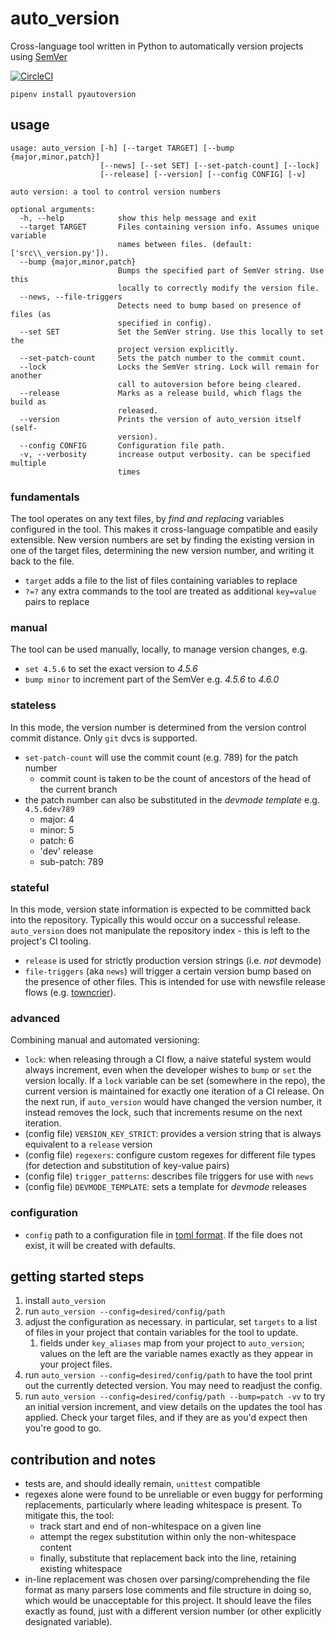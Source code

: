 # auto_version
Cross-language tool written in Python to automatically version projects using [SemVer](https://semver.org/)

[![CircleCI](https://circleci.com/gh/ARMmbed/autoversion.svg?style=svg&circle-token=dd9ec017be37f9b5f0a5b9a785c55c53fcd578c7)](https://circleci.com/gh/ARMmbed/autoversion)

```
pipenv install pyautoversion
```

## usage
```
usage: auto_version [-h] [--target TARGET] [--bump {major,minor,patch}]
                    [--news] [--set SET] [--set-patch-count] [--lock]
                    [--release] [--version] [--config CONFIG] [-v]

auto version: a tool to control version numbers

optional arguments:
  -h, --help            show this help message and exit
  --target TARGET       Files containing version info. Assumes unique variable
                        names between files. (default: ['src\\_version.py']).
  --bump {major,minor,patch}
                        Bumps the specified part of SemVer string. Use this
                        locally to correctly modify the version file.
  --news, --file-triggers
                        Detects need to bump based on presence of files (as
                        specified in config).
  --set SET             Set the SemVer string. Use this locally to set the
                        project version explicitly.
  --set-patch-count     Sets the patch number to the commit count.
  --lock                Locks the SemVer string. Lock will remain for another
                        call to autoversion before being cleared.
  --release             Marks as a release build, which flags the build as
                        released.
  --version             Prints the version of auto_version itself (self-
                        version).
  --config CONFIG       Configuration file path.
  -v, --verbosity       increase output verbosity. can be specified multiple
                        times
```
### fundamentals
The tool operates on any text files, by _find and replacing_ variables
configured in the tool. This makes it cross-language compatible and easily
extensible. New version numbers
are set by finding the existing version in one of the target files, determining
the new version number, and writing it back to the file.
- `target` adds a file to the list of files containing variables to replace
- `?=?` any extra commands to the tool are treated as additional `key=value` pairs
to replace

### manual
The tool can be used manually, locally, to manage version changes, e.g.
- `set 4.5.6` to set the exact version to _4.5.6_
- `bump minor` to increment part of the SemVer e.g. _4.5.6_ to _4.6.0_

### stateless
In this mode, the version number is determined from the version control commit distance.
Only `git` dvcs is supported.
- `set-patch-count` will use the commit count (e.g. 789) for the patch number
  - commit count is taken to be the count of ancestors of the head of the current branch
- the patch number can also be substituted in the _devmode template_ e.g. `4.5.6dev789`
  - major: 4
  - minor: 5
  - patch: 6
  - 'dev' release
  - sub-patch: 789

### stateful
In this mode, version state information is expected to be committed back into the repository.
Typically this would occur on a successful release. `auto_version` does not manipulate
the repository index - this is left to the project's CI tooling.
- `release` is used for strictly production version strings (i.e. _not_ devmode)
- `file-triggers` (aka `news`) will trigger a certain version bump based on the presence
of other files. This is intended for use with newsfile release flows
(e.g. [towncrier](https://pypi.org/project/towncrier/)).

### advanced
Combining manual and automated versioning:
- `lock`: when releasing through a CI flow, a naive stateful system would always increment,
even when the developer wishes to `bump` or `set` the version locally.
If a `lock` variable can be set (somewhere in the repo), the current version is maintained
for exactly one iteration of a CI release. On the next run, if `auto_version` would have changed the
version number, it instead removes the lock, such that increments resume on the next iteration.
- (config file) `VERSION_KEY_STRICT`: provides a version string that is always equivalent to
a `release` version
- (config file) `regexers`: configure custom regexes for different file types
(for detection and substitution of key-value pairs)
- (config file) `trigger_patterns`: describes file triggers for use with `news`
- (config file) `DEVMODE_TEMPLATE`: sets a template for _devmode_ releases

### configuration
- `config` path to a configuration file in [toml format](https://github.com/toml-lang/toml).
If the file does not exist, it will be created with defaults.

## getting started steps
1. install `auto_version`
1. run `auto_version --config=desired/config/path`
1. adjust the configuration as necessary. in particular, set `targets` to a list of
files in your project that contain variables for the tool to update.
   1. fields under `key_aliases` map from your project to `auto_version`;
values on the left are the variable names exactly as they appear in your project files.
1. run `auto_version --config=desired/config/path` to have the tool print out
the currently detected version. You may need to readjust the config.
1. run `auto_version --config=desired/config/path --bump=patch -vv` to try an initial
version increment, and view details on the updates the tool has applied.
Check your target files, and if they are as you'd expect then you're good to go.

## contribution and notes
- tests are, and should ideally remain, `unittest` compatible
- regexes alone were found to be unreliable or even buggy for performing replacements,
particularly where leading whitespace is present. To mitigate this, the tool:
  - track start and end of non-whitespace on a given line
  - attempt the regex substitution within only the non-whitespace content
  - finally, substitute that replacement back into the line, retaining existing whitespace
- in-line replacement was chosen over parsing/comprehending the file format
 as many parsers lose comments and file structure in doing so, which would be
 unacceptable for this project. It should leave the files exactly as found,
 just with a different version number (or other explicitly designated variable).
